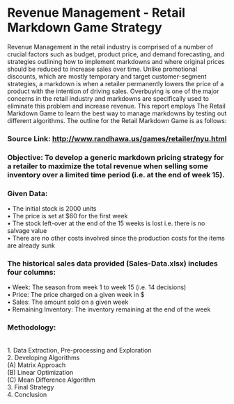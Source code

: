 # Revenue Management - Retail Markdown Game Strategy

Revenue Management in the retail industry is comprised of a number of crucial factors such as budget, product price, and demand forecasting, and strategies outlining how to implement markdowns and where original prices should be reduced to increase sales over time. Unlike promotional discounts, which are mostly temporary and target customer-segment strategies, a markdown is when a retailer permanently lowers the price of a product with the intention of driving sales. Overbuying is one of the major concerns in the retail industry and markdowns are specifically used to eliminate this problem and increase revenue. This report employs The Retail Markdown Game to learn the best way to manage markdowns by testing out different algorithms. 
The outline for the Retail Markdown Game is as follows:

### Source Link: http://www.randhawa.us/games/retailer/nyu.html

### Objective: To develop a generic markdown pricing strategy for a retailer to maximize the total revenue when selling some inventory over a limited time period (i.e. at the end of week 15).

### Given Data:
• The initial stock is 2000 units
<br>• The price is set at $60 for the first week
<br>• The stock left-over at the end of the 15 weeks is lost i.e. there is no salvage value
<br>• There are no other costs involved since the production costs for the items are already sunk

### The historical sales data provided (Sales-Data.xlsx) includes four columns:
• Week: The season from week 1 to week 15 (i.e. 14 decisions)
<br>• Price: The price charged on a given week in $
<br>• Sales: The amount sold on a given week
<br>• Remaining Inventory: The inventory remaining at the end of the week

### Methodology:
<br>1. Data Extraction, Pre-processing and Exploration
<br>2. Developing Algorithms
	<br>(A) Matrix Approach
	<br>(B) Linear Optimization
	<br>(C) Mean Difference Algorithm
<br>3. Final Strategy 
<br>4. Conclusion
